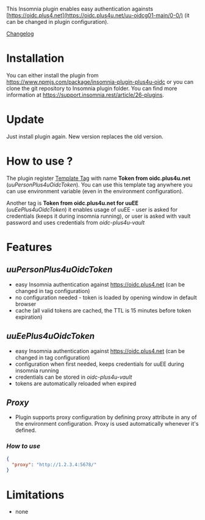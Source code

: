 This Insomnia plugin enables easy authentication againsts [https://oidc.plus4.net](https://oidc.plus4u.net/uu-oidcg01-main/0-0/) (it can be changed in plugin configuration).

[Changelog](CHANGELOG.md) 

# Installation

You can either install the plugin from <https://www.npmjs.com/package/insomnia-plugin-plus4u-oidc> or you can clone the git repository to Insomnia plugin folder. You can find more information at <https://support.insomnia.rest/article/26-plugins>.

# Update

Just install plugin again. New version replaces the old version.

# How to use ? 

The plugin register [Template Tag](https://support.insomnia.rest/article/40-template-tags) with name **Token from oidc.plus4u.net** (*uuPersonPlus4uOidcToken*). 
You can use this template tag anywhere you can use environment variable (even in the environment configuration).

Another tag is **Token from oidc.plus4u.net for uuEE** (*uuEePlus4uOidcToken*) it enables usage of uuEE - user is asked for credentials (keeps it during insomnia running), or user is asked with vault password and uses credentials from *oidc-plus4u-vault*

# Features
## *uuPersonPlus4uOidcToken*
- easy Insomnia authentication against <https://oidc.plus4.net> (can be changed in tag configuration)
- no configuration needed - token is loaded by opening window in default browser
- cache (all valid tokens are cached, the TTL is 15 minutes before token expiration)

## *uuEePlus4uOidcToken*
- easy Insomnia authentication against <https://oidc.plus4.net> (can be changed in tag configuration)
- configuration when first needed, keeps credentials for uuEE during insomnia running
- credentials can be stored in *oidc-plus4u-vault*
- tokens are automatically reloaded when expired

## *Proxy*
- Plugin supports proxy configuration by defining proxy attribute in any of the environment configuration. Proxy is used automatically whenever it's defined.

### *How to use*
```json
{
  "proxy": "http://1.2.3.4:5678/"
}
```

# Limitations
- none